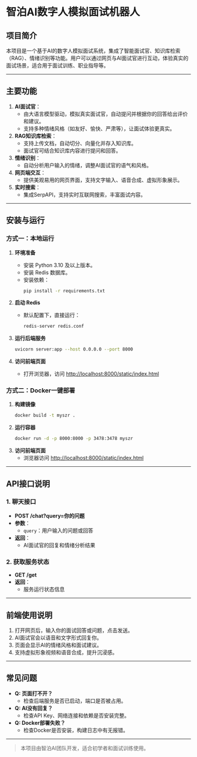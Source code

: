 # 智泊AI数字人模拟面试机器人

## 项目简介
本项目是一个基于AI的数字人模拟面试系统，集成了智能面试官、知识库检索（RAG）、情绪识别等功能。用户可以通过网页与AI面试官进行互动，体验真实的面试场景，适合用于面试训练、职业指导等。

---

## 主要功能
1. **AI面试官**：
   - 由大语言模型驱动，模拟真实面试官，自动提问并根据你的回答给出评价和建议。
   - 支持多种情绪风格（如友好、愉快、严肃等），让面试体验更真实。
2. **RAG知识库检索**：
   - 支持上传文档，自动切分、向量化并存入知识库。
   - 面试官可结合知识库内容进行提问和回答。
3. **情绪识别**：
   - 自动分析用户输入的情绪，调整AI面试官的语气和风格。
4. **网页端交互**：
   - 提供美观易用的网页界面，支持文字输入、语音合成、虚拟形象展示。
5. **实时搜索**：
   - 集成SerpAPI，支持实时互联网搜索，丰富面试内容。

---

## 安装与运行

### 方式一：本地运行
1. **环境准备**
   - 安装 Python 3.10 及以上版本。
   - 安装 Redis 数据库。
   - 安装依赖：
     ```bash
     pip install -r requirements.txt
     ```
2. **启动 Redis**
   - 默认配置下，直接运行：
     ```bash
     redis-server redis.conf
     ```
3. **运行后端服务**
   
   ```bash
   uvicorn server:app --host 0.0.0.0 --port 8000
   ```
4. **访问前端页面**
   - 打开浏览器，访问 [http://localhost:8000/static/index.html](http://localhost:8000/static/index.html)

### 方式二：Docker一键部署
1. **构建镜像**
   ```bash
   docker build -t myszr .
   ```
2. **运行容器**
   ```bash
   docker run -d -p 8000:8000 -p 3478:3478 myszr
   ```
3. **访问前端页面**
   - 浏览器访问 [http://localhost:8000/static/index.html](http://localhost:8000/static/index.html)

---

## API接口说明

### 1. 聊天接口
- **POST /chat?query=你的问题**
- **参数**：
  - `query`：用户输入的问题或回答
- **返回**：
  - AI面试官的回复和情绪分析结果

### 2. 获取服务状态
- **GET /get**
- **返回**：
  - 服务运行状态信息

---

## 前端使用说明
1. 打开网页后，输入你的面试回答或问题，点击发送。
2. AI面试官会以语音和文字形式回复你。
3. 页面会显示AI的情绪风格和面试建议。
4. 支持虚拟形象视频和语音合成，提升沉浸感。

---

## 常见问题
- **Q: 页面打不开？**
  - 检查后端服务是否已启动，端口是否被占用。
- **Q: AI没有回复？**
  - 检查API Key、网络连接和依赖是否安装完整。
- **Q: Docker部署失败？**
  - 检查Docker是否安装，构建日志中有无报错。

---

> 本项目由智泊AI团队开发，适合初学者和面试训练使用。



























